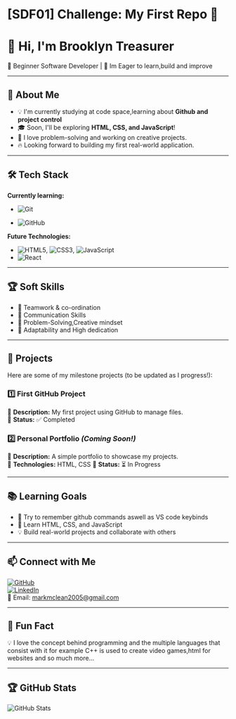 # [SDF01] Challenge: My First Repo 🚀

# 👋 Hi, I'm Brooklyn Treasurer

🌱 Beginner Software Developer | 🚀 Im Eager to learn,build and improve

---

## 🎯 About Me

- 💡 I'm currently studying at code space,learning about **Github and project control**
- 🎓 Soon, I'll be exploring **HTML, CSS, and JavaScript**!
- 🤖 I love problem-solving and working on creative projects.
- 🔥 Looking forward to building my first real-world application.

---

## 🛠️ Tech Stack

**Currently learning:**

- ![Git](https://img.shields.io/badge/-Git-F05032?style=flat&logo=git&logoColor=white)

- ![GitHub](https://img.shields.io/badge/-GitHub-181717?style=flat-circle&logo=github)

**Future Technologies:**

- ![HTML5](https://img.shields.io/badge/-HTML5-black?style=flat-circle&logo=html5&logoColor=white), ![CSS3](https://img.shields.io/badge/-CSS3-black?style=flat-circle&logo=css3), ![JavaScript](https://img.shields.io/badge/-JavaScript-black?style=flat-circle&logo=javascript)
- ![React](https://img.shields.io/badge/-React-black?style=flat-circle&logo=react)

---

## 🏆 Soft Skills

- 🤝 Teamwork & co-ordination
- 📢 Communication Skills
- 🎯 Problem-Solving,Creative mindset
- 🚀 Adaptability and High dedication

---

## 📌 Projects

Here are some of my milestone projects (to be updated as I progress!):

### **1️⃣ First GitHub Project**

🔹 **Description:** My first project using GitHub to manage files.  
🔹 **Status:** ✅ Completed

### **2️⃣ Personal Portfolio** _(Coming Soon!)_

🔹 **Description:** A simple portfolio to showcase my projects.  
🔹 **Technologies:** HTML, CSS
🔹 **Status:** ⏳ In Progress

---

## 📚 Learning Goals

- 🚀 Try to remember github commands aswell as VS code keybinds
- 🎨 Learn HTML, CSS, and JavaScript
- 💡 Build real-world projects and collaborate with others

---

## 📫 Connect with Me

[![GitHub](https://img.shields.io/badge/-GitHub-181717?style=flat&logo=github&logoColor=white)](https://github.com/BrooklynTreasurer)  
[![LinkedIn](https://img.shields.io/badge/-LinkedIn-blue?style=flat&logo=linkedin&logoColor=white)](https://www.linkedin.com/in/brooklyn-treasurer-982532297/)  
📧 Email: [markmclean2005@gmail.com](mailto:@example.com)

---

## 🚀 Fun Fact

💡 I love the concept behind programming and the multiple languages that consist with it for example C++ is used to create video games,html for websites and so much more...

---

## 🏆 GitHub Stats

![GitHub Stats](https://github-readme-stats.vercel.app/api?username=BrooklynTreasurer&show_icons=true&theme=radical)